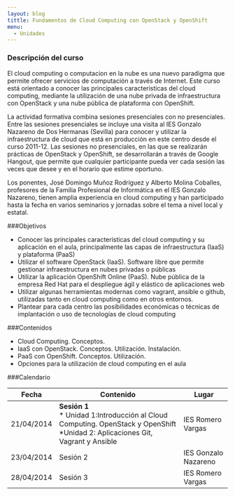 ```yaml
---
layout: blog
tittle: Fundamentos de Cloud Computing con OpenStack y OpenShift
menu:
  - Unidades
---
```

### Descripción del curso

El cloud computing o computacion en la nube es una nuevo paradigma que permite ofrecer servicios de computación a través de Internet. Este curso está orientado a conocer las principales características del cloud computing, mediante la utilización de una nube privada de infraestructura con OpenStack y una nube pública de plataforma con OpenShift.

La actividad formativa combina sesiones presenciales con no presenciales. Entre las sesiones presenciales se incluye una visita al IES Gonzalo Nazareno de Dos Hermanas (Sevilla) para conocer y utilizar la infraestructura de cloud que está en producción en este centro desde el curso 2011-12. Las sesiones no presenciales, en las que se realizarán prácticas de OpenStack y OpenShift, se desarrollarán a través de Google Hangout, que permite que cualquier participante pueda ver cada sesión las veces que desee y en el horario que estime oportuno.

Los ponentes, José Domingo Muñoz Rodríguez y Alberto Molina Coballes, profesores de la Familia Profesional de Informática en el IES Gonzalo
Nazareno, tienen amplia experiencia en cloud computing y han participado hasta la fecha en varios seminarios y jornadas sobre el tema a nivel local y estatal.

###Objetivos
* Conocer las principales características del cloud computing y su aplicación en el aula, principalmente las capas de infraestructura (IaaS) y plataforma (PaaS)
* Utilizar el software OpenStack (IaaS). Software libre que permite gestionar infraestructura en nubes privadas o públicas
* Utilizar la aplicación OpenShift Online (PaaS). Nube pública de la empresa Red Hat para el despliegue ágil y elástico de aplicaciones web
* Utilizar algunas herramientas modernas como vagrant, ansible o github, utilizadas tanto en cloud computing como en otros entornos.
* Plantear para cada centro las posibilidades económicas o técnicas de implantación o uso de tecnologías de cloud computing

###Contenidos
* Cloud Computing. Conceptos.
* IaaS con OpenStack. Conceptos. Utilización. Instalación.
* PaaS con OpenShift. Conceptos. Utilización.
* Opciones para la utilización de cloud computing en el aula

###Calendario

|Fecha|Contenido|Lugar|
|:---:|---------|-----|
|21/04/2014|**Sesión 1**<br/> * Unidad 1:Introducción al Cloud Computing. OpenStack y OpenShift *Unidad 2: Aplicaciones Git, Vagrant y Ansible</li></ul>|IES Romero Vargas|
|23/04/2014|Sesión 2|IES Gonzalo Nazareno|
|28/04/2014|Sesión 3|IES Romero Vargas|
